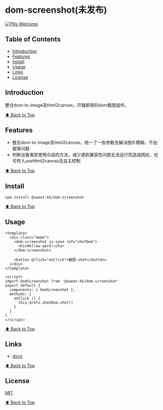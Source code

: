 # dom-screenshot(未发布)

[![PRs Welcome](https://img.shields.io/badge/PRs-welcome-brightgreen.svg)](https://github.com/Sweet-KK/dom-screenshot/pulls)


## Table of Contents

- [Introduction](#introduction)
- [Features](#features)
- [Install](#install)
- [Usage](#usage)
- [Links](#links)
- [License](#license)

## Introduction

整合dom-to-image及html2canvas，开箱即用的dom截图组件。

[⬆ Back to Top](#table-of-contents)

## Features
- 整合dom-to-image及html2canvas，统一了一些参数去解决图片模糊，不加载等问题
- 判断设备类型使用合适的方法，减少遇到兼容性问题无法运行而造成困扰，也可传入useHtml2canvas去自主控制

[⬆ Back to Top](#table-of-contents)

## Install

```
npm install @sweet-kk/dom-screenshot
```

[⬆ Back to Top](#table-of-contents)

## Usage

```
<template>
  <div class="demo">
    <dom-screenshot is-save ref="shotDom">
      <h1>Hellow word!</h1>
    </dom-screenshot>

    <button @click="onClick">截图-shot</button>
  </div>
</template>

<script>
import DomScreenshot from '@sweet-kk/dom-screenshot'
export default {
  components: { DomScreenshot },
  methods: {
    onClick () {
      this.$refs.shotDom.shot()
    }
  }
}
</script>
```

[⬆ Back to Top](#table-of-contents)

## Links

- [docs](https://Sweet-KK.github.io/dom-screenshot/)

[⬆ Back to Top](#table-of-contents)

## License

[MIT](./LICENSE)

[⬆ Back to Top](#table-of-contents)
